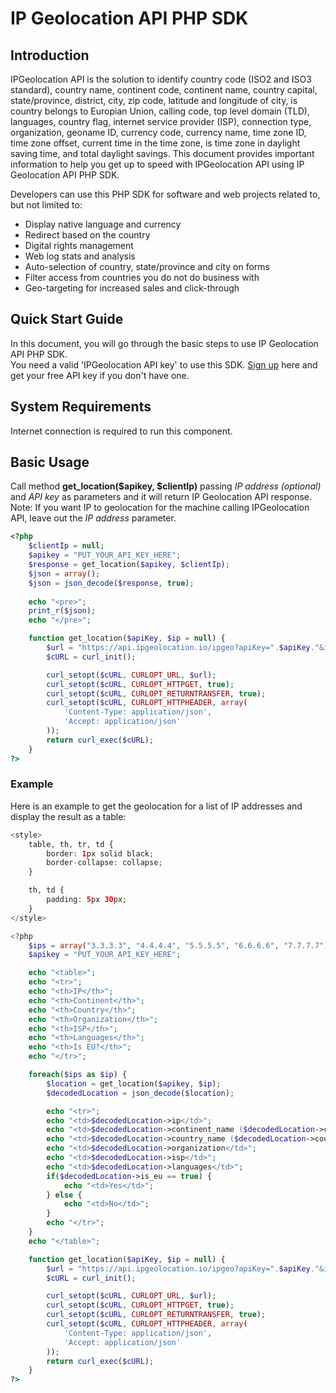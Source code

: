 # IP Geolocation API PHP SDK

## Introduction

IPGeolocation API is the solution to identify country code (ISO2 and ISO3 standard), country name, continent code, continent name, country capital, state/province, district, city, zip code, latitude and longitude of city, is country belongs to Europian Union, calling code, top level domain (TLD), languages, country flag, internet service provider (ISP), connection type, organization, geoname ID, currency code, currency name, time zone ID, time zone offset, current time in the time zone, is time zone in daylight saving time, and total daylight savings. This document provides important information to help you get up to speed with IPGeolocation API using IP Geolocation API PHP SDK.

Developers can use this PHP SDK for software and web projects related to, but not limited to:

* Display native language and currency
* Redirect based on the country
* Digital rights management
* Web log stats and analysis
* Auto-selection of country, state/province and city on forms
* Filter access from countries you do not do business with
* Geo-targeting for increased sales and click-through

## Quick Start Guide
In this document, you will go through the basic steps to use IP Geolocation API PHP SDK.  
You need a valid 'IPGeolocation API key' to use this SDK. [Sign up](https://ipgeolocation.io/signup) here and get your free API key if you don't have one.

## System Requirements  

Internet connection is required to run this component.

## Basic Usage

Call method **get_location($apikey, $clientIp)** passing *IP address (optional)* and *API key* as parameters and it will return IP Geolocation API response.
Note: If you want IP to geolocation for the machine calling IPGeolocation API, leave out the *IP address* parameter.

```php
<?php
    $clientIp = null;
    $apikey = "PUT_YOUR_API_KEY_HERE";
    $response = get_location($apikey, $clientIp);
    $json = array();
    $json = json_decode($response, true);
    
    echo "<pre>";
    print_r($json);
    echo "</pre>";

    function get_location($apiKey, $ip = null) {
        $url = "https://api.ipgeolocation.io/ipgeo?apiKey=".$apiKey."&ip=".$ip;
        $cURL = curl_init();

        curl_setopt($cURL, CURLOPT_URL, $url);
        curl_setopt($cURL, CURLOPT_HTTPGET, true);
        curl_setopt($cURL, CURLOPT_RETURNTRANSFER, true);
        curl_setopt($cURL, CURLOPT_HTTPHEADER, array(
            'Content-Type: application/json',
            'Accept: application/json'
        ));
        return curl_exec($cURL);
    }
?>
```

### Example

Here is an example to get the geolocation for a list of IP addresses and display the result as a table:

```php
<style>
    table, th, tr, td {
        border: 1px solid black;
        border-collapse: collapse;
    }

    th, td {
        padding: 5px 30px;
    }
</style>

<?php
    $ips = array("3.3.3.3", "4.4.4.4", "5.5.5.5", "6.6.6.6", "7.7.7.7");
    $apikey = "PUT_YOUR_API_KEY_HERE";

    echo "<table>";
    echo "<tr>";
    echo "<th>IP</th>";
    echo "<th>Continent</th>";
    echo "<th>Country</th>";
    echo "<th>Organization</th>";
    echo "<th>ISP</th>";
    echo "<th>Languages</th>";
    echo "<th>Is EU?</th>";
    echo "</tr>";

    foreach($ips as $ip) {
        $location = get_location($apikey, $ip);
        $decodedLocation = json_decode($location);

        echo "<tr>";
        echo "<td>$decodedLocation->ip</td>";
        echo "<td>$decodedLocation->continent_name ($decodedLocation->continent_code)</td>";
        echo "<td>$decodedLocation->country_name ($decodedLocation->country_code2)</td>";
        echo "<td>$decodedLocation->organization</td>";
        echo "<td>$decodedLocation->isp</td>";
        echo "<td>$decodedLocation->languages</td>";
        if($decodedLocation->is_eu == true) {
            echo "<td>Yes</td>";
        } else {
            echo "<td>No</td>";
        }
        echo "</tr>";
    }
    echo "</table>";

    function get_location($apiKey, $ip = null) {
        $url = "https://api.ipgeolocation.io/ipgeo?apiKey=".$apiKey."&ip=".$ip;
        $cURL = curl_init();

        curl_setopt($cURL, CURLOPT_URL, $url);
        curl_setopt($cURL, CURLOPT_HTTPGET, true);
        curl_setopt($cURL, CURLOPT_RETURNTRANSFER, true);
        curl_setopt($cURL, CURLOPT_HTTPHEADER, array(
            'Content-Type: application/json',
            'Accept: application/json'
        ));
        return curl_exec($cURL);
    }
?>
```
